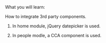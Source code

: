 What you will learn:

How to integrate 3rd party components.

1. In home module, jQuery datepicker is used.

2. In people modle, a CCA component is used.